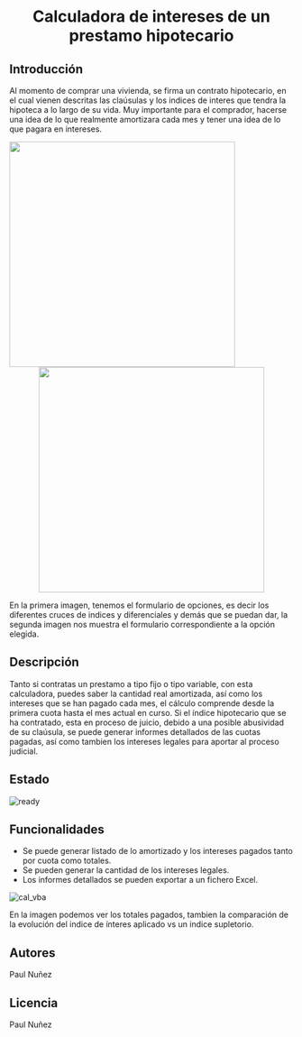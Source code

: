 # <h1 align="center"> Calculadora de intereses de un prestamo hipotecario </h1>

## Introducción

Al momento de comprar una vivienda, se firma un contrato hipotecario, en el cual vienen descritas las claúsulas y los indices de interes que tendra la hipoteca a lo largo de su vida.
Muy importante para el comprador, hacerse una idea de lo que realmente amortizara cada mes y tener una idea de lo que pagara en intereses.

<img align="left" width="400" height="400" src="https://github.com/Paul243654/Calculadora_hipotecaria_VBA/assets/112754073/84432f7f-c0fc-4ae0-a231-de8ac25e8ccc"> 
<p align="center">
  <img width="400" height="400" src="https://github.com/Paul243654/Calculadora_hipotecaria_VBA/assets/112754073/b23b5337-0f70-4472-920d-e022ed8e9904">   
</p>


En la primera imagen, tenemos el formulario de opciones, es decir los diferentes cruces de indices y diferenciales y demás que se puedan dar, la segunda imagen nos muestra el formulario correspondiente a la opción elegida.


## Descripción

Tanto si contratas un prestamo a tipo fijo o tipo variable, con esta calculadora, puedes saber la cantidad real amortizada, así como los intereses que se han pagado cada mes, el cálculo comprende desde la primera cuota hasta el mes actual en curso.
Si el índice hipotecario que se ha contratado, esta en proceso de juicio, debido a una posible abusividad de su claúsula, se puede generar informes detallados de las cuotas pagadas, así como tambien los intereses legales para aportar al proceso judicial.

## Estado

![ready](https://github.com/Paul243654/Calculadora_hipotecaria_VBA/assets/112754073/9c8c9455-72ab-46e8-8776-29fdf4fb7b48)


## Funcionalidades

- Se puede generar listado de lo amortizado y los intereses pagados tanto por cuota como totales.
- Se pueden generar la cantidad de los intereses legales.
- Los informes detallados se pueden exportar a un fichero Excel.

![cal_vba](https://github.com/Paul243654/Calculadora_hipotecaria_VBA/assets/112754073/fe983d9f-6db3-4f4d-937d-2c1e497e1290)


En la imagen podemos ver los totales pagados, tambien la comparación de la evolución del indice de ínteres aplicado vs un indice supletorio.

## Autores

Paul Nuñez

## Licencia

Paul Nuñez
